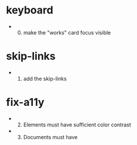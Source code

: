 # keyboard

* 0. make the "works" card focus visible 

# skip-links

* 1. add the skip-links

# fix-a11y

* 2. Elements must have sufficient color contrast 

* 3. Documents must have <title> element to aid in navigation 

* 4. <html> element must have a lang attribute 

* 5. Images must have alternate text 

* 6. Form elements must have labels 

* 7. Links must have discernible text 
 
* 8. Zooming and scaling must not be disabled

* 9. Heading levels should only increase by one and all page content must be contained by landmarks 
 
* 10. Document must have one main landmark 

*  11. More than 2 elements become list 



